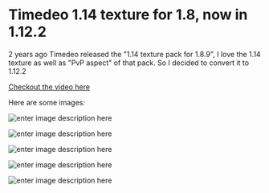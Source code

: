 # Timedeo 1.14 texture for 1.8, now in 1.12.2

2 years ago Timedeo released the "1.14 texture pack for 1.8.9", I love the 1.14 texture as well as "PvP aspect" of that pack. So I decided to convert it to 1.12.2

[Checkout the video here](https://www.youtube.com/watch?v=Xfu2sNhMPQc)

Here are some images:

![enter image description here](https://i.imgur.com/ABVQ42b.png)

![enter image description here](https://i.imgur.com/5RH4OYC.png)

![enter image description here](https://i.imgur.com/yJpGAmx.png)

![enter image description here](https://i.imgur.com/wKtwBs5.png)

![enter image description here](https://i.imgur.com/AF9OaYi.png)
